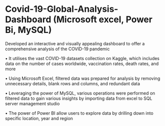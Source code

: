 # Covid-19-Global-Analysis-Dashboard (Microsoft excel, Power Bi, MySQL)
Developed an interactive and visually appealing dashboard to offer a comprehensive analysis of the COVID-19 pandemic

• It utilises the vast COVID-19 datasets collection on Kaggle, which includes data on the number of cases worldwide, vaccination rates, death rates, and more

• Using Microsoft Excel, filtered data was prepared for analysis by removing unnecessary details, blank rows and columns, and redundant data

• Leveraging the power of MySQL, various operations were performed on filtered data to gain various insights by importing data from excel to SQL server management studio

• The power of Power BI allow users to explore data by drilling down into specific location, year and region
